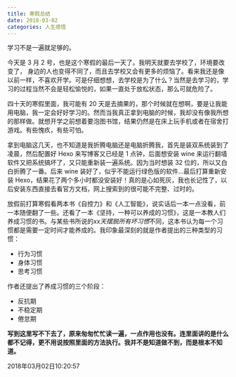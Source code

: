 ```yaml
---
title: 寒假总结
date: 2018-03-02
categories: 人生感悟
---
```


学习不是一遍就足够的。
<!--more-->

今天是 3 月 2 号，也是这个寒假的最后一天了。我明天就要去学校了，环境要改变了， 身边的人也变得不同了，而且去学校又会有更多的烦恼了。看来我还是像以前一样，不喜欢开学。可是仔细想想，去学校是为了什么？当然是去学习的，学习的过程当然不会是轻松愉悦的，如果一直处于放松状态，那么可就危险了。



四十天的寒假里面，我可能有 20 天是去摘果的，那个时候就在想啊，要是让我能用电脑，我一定会好好学习的。然而当我真正拿到电脑的时候，我却没有像我所想的那样做。就想开学之前想着要泡图书馆，结果仍然是在床上玩手机或者在宿舍打游戏。有些愧疚，有些可怕。



拿到电脑这几天，也不知道是我折腾电脑还是电脑折腾我，首先是装双系统装到了凌晨，然后配置好 Hexo 来写博客又已经是 1 点钟，后面想安装 wine 来运行翻墙软件又把系统搞坏了，又只能重新装一遍系统。因为当时想装 32 位的，所以又白白折腾了一番。后来 wine 装好了，似乎不能运行绿色版的软件...最后打算重新安装 Hexo，结果花了两个多小时都没安装好！真的是心如死灰，我也长记性了，以后安装东西直接去看官方文档，网上搜索到的很可能不完整、过时的。



放假前打算寒假看两本书《自控力》和《人工智能》，说实话后一本一点没看，前一本随便翻了一些。还看了一本《坚持，一种可以养成的习惯》，这是一本教人们养成习惯的书。与某些书所说的*xx天摆脱所有坏习惯*不同，这本书认为每一个习惯都是需要一定时间才能养成的。我印象最深刻的就是作者提出的三种类型的习惯：

- 行为习惯
- 身体习惯
- 思考习惯

作者还提出了养成习惯的三个阶段：

- 反抗期
- 不稳定期
- 倦怠期



**写到这里写不下去了，原来匆匆忙忙读一遍，一点作用也没有。连里面讲的是什么都不记得，更不用说按照里面的方法执行。我并不是知道做不到，而是根本不知道。**

2018年03月02日10:20:57



